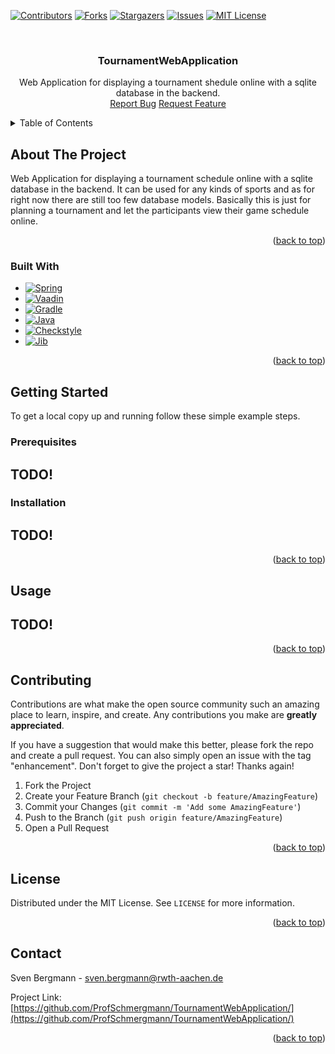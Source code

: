 <a name="readme-top"></a>

[![Contributors][contributors-shield]][contributors-url]
[![Forks][forks-shield]][forks-url]
[![Stargazers][stars-shield]][stars-url]
[![Issues][issues-shield]][issues-url]
[![MIT License][license-shield]][license-url]



<!-- PROJECT LOGO -->
<br />
<div align="center">
<!---
  <a href="https://github.com/ProfSchmergmann/TournamentWebApplication">
    <img src="images/logo.png" alt="Logo" width="80" height="80">
  </a>
-->

<h3 align="center">TournamentWebApplication</h3>

  <p align="center">
    Web Application for displaying a tournament shedule online with a sqlite database in the backend.
    <br/>
    <a align="center" href="https://github.com/ProfSchmergmann/TournamentWebApplication/issues">Report Bug</a>
    <a align="center" href="https://github.com/ProfSchmergmann/TournamentWebApplication/issues">Request Feature</a>
  </p>
  
</div>



<!-- TABLE OF CONTENTS -->
<details>
  <summary>Table of Contents</summary>
  <ol>
    <li>
      <a href="#about-the-project">About The Project</a>
      <ul>
        <li><a href="#built-with">Built With</a></li>
      </ul>
    </li>
    <li>
      <a href="#getting-started">Getting Started</a>
      <ul>
        <li><a href="#prerequisites">Prerequisites</a></li>
        <li><a href="#installation">Installation</a></li>
      </ul>
    </li>
    <li><a href="#usage">Usage</a></li>
    <li><a href="#contributing">Contributing</a></li>
    <li><a href="#license">License</a></li>
    <li><a href="#contact">Contact</a></li>
  </ol>
</details>



<!-- ABOUT THE PROJECT -->
## About The Project

Web Application for displaying a tournament schedule online with a sqlite database in the backend.
It can be used for any kinds of sports and as for right now there are still too few database models. 
Basically this is just for planning a tournament and let the participants view their game schedule online.


<p align="right">(<a href="#readme-top">back to top</a>)</p>



### Built With

* [![Spring][Spring-Boot]][Spring-Boot-url]
* [![Vaadin][Vaadin]][Vaadin-url]
* [![Gradle][Gradle]][Gradle-url]
* [![Java][Java]][Java-17-url]
* [![Checkstyle]][Checkstyle-url]
* [![Jib]][Jib-url]

<p align="right">(<a href="#readme-top">back to top</a>)</p>



<!-- GETTING STARTED -->
## Getting Started

To get a local copy up and running follow these simple example steps.

### Prerequisites

<h2>TODO!</h2>

### Installation

<h2>TODO!</h2>

<p align="right">(<a href="#readme-top">back to top</a>)</p>



<!-- USAGE EXAMPLES -->
## Usage

<h2>TODO!</h2>

<p align="right">(<a href="#readme-top">back to top</a>)</p>



<!-- CONTRIBUTING -->
## Contributing

Contributions are what make the open source community such an amazing place to learn, inspire, and create. Any contributions you make are **greatly appreciated**.

If you have a suggestion that would make this better, please fork the repo and create a pull request. You can also simply open an issue with the tag "enhancement".
Don't forget to give the project a star! Thanks again!

1. Fork the Project
2. Create your Feature Branch (`git checkout -b feature/AmazingFeature`)
3. Commit your Changes (`git commit -m 'Add some AmazingFeature'`)
4. Push to the Branch (`git push origin feature/AmazingFeature`)
5. Open a Pull Request

<p align="right">(<a href="#readme-top">back to top</a>)</p>



<!-- LICENSE -->
## License

Distributed under the MIT License. See `LICENSE` for more information.

<p align="right">(<a href="#readme-top">back to top</a>)</p>



<!-- CONTACT -->
## Contact

Sven Bergmann - sven.bergmann@rwth-aachen.de

Project Link: [https://github.com/ProfSchmergmann/TournamentWebApplication/](https://github.com/ProfSchmergmann/TournamentWebApplication/)

<p align="right">(<a href="#readme-top">back to top</a>)</p>



<!-- MARKDOWN LINKS & IMAGES -->
<!-- https://www.markdownguide.org/basic-syntax/#reference-style-links -->

[contributors-shield]: https://img.shields.io/github/contributors/ProfSchmergmann/TournamentWebApplication.svg
[contributors-url]: https://github.com/ProfSchmergmann/TournamentWebApplication/graphs/contributors

[forks-shield]: https://img.shields.io/github/contributors/ProfSchmergmann/TournamentWebApplication.svg
[forks-url]: https://github.com/ProfSchmergmann/TournamentWebApplication/network/members

[stars-shield]: https://img.shields.io/github/stars/ProfSchmergmann/TournamentWebApplication.svg
[stars-url]: https://github.com/ProfSchmergmann/TournamentWebApplication/stargazers

[issues-shield]: https://img.shields.io/github/issues/ProfSchmergmann/TournamentWebApplication.svg
[issues-url]: https://github.com/ProfSchmergmann/TournamentWebApplication/issues

[license-shield]: https://img.shields.io/github/license/ProfSchmergmann/TournamentWebApplication.svg
[license-url]: https://github.com/ProfSchmergmann/TournamentWebApplication/blob/master/LICENSE

[linkedin-shield]: https://img.shields.io/badge/-LinkedIn-black.svg?style=for-the-badge&logo=linkedin&colorB=555
[linkedin-url]: https://www.linkedin.com/in/sven-bergmann-500925227/

[Spring-Boot]: https://img.shields.io/badge/SpringBoot-v2.7.2-6DB33F?&logo=springboot&logoColor=white
[Spring-Boot-url]: https://spring.io/projects/spring-boot

[Vaadin]: https://img.shields.io/badge/Vaadin-v23.1.3-00B4F0?&logo=vaadin&logoColor=white
[Vaadin-url]: https://vaadin.com/

[Gradle]: https://img.shields.io/badge/Gradle-v7.2-02303A?&logo=gradle&logoColor=white
[Gradle-url]: https://gradle.org/

[Java]: https://img.shields.io/badge/Java-v17-ED8B00?logo=java&logoColor=white
[Java-17-url]: https://docs.aws.amazon.com/corretto/latest/corretto-17-ug/downloads-list.html

[Checkstyle]: https://img.shields.io/badge/Checkstyle-v10.3.2-red?logoColor=white
[Checkstyle-url]: https://checkstyle.sourceforge.io/releasenotes.html

[Jib]: https://img.shields.io/badge/Jib-v3.2.1-orange?logo=jib&logoColor=white
[Jib-url]: https://github.com/GoogleContainerTools/jib/tree/master/jib-gradle-plugin

<!---
[product-screenshot]: images/screenshot.png
-->

